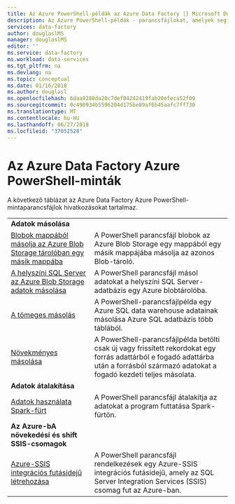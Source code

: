 ```yaml
---
title: Az Azure PowerShell-példák az Azure Data Factory |} Microsoft Docs
description: Az Azure PowerShell-példák - parancsfájlokat, amelyek segítségével hozhat létre és kezelhet az adat-előállítók.
services: data-factory
author: douglaslMS
manager: douglaslMS
editor: ''
ms.service: data-factory
ms.workload: data-services
ms.tgt_pltfrm: na
ms.devlang: na
ms.topic: conceptual
ms.date: 01/16/2018
ms.author: douglasl
ms.openlocfilehash: 6daa9288da20c7def04242419fab20efeca52f09
ms.sourcegitcommit: 0c490934b5596204d175be89af6b45aafc7ff730
ms.translationtype: MT
ms.contentlocale: hu-HU
ms.lasthandoff: 06/27/2018
ms.locfileid: "37052528"
---
```

# <a name="azure-powershell-samples-for-azure-data-factory"></a>Az Azure Data Factory Azure PowerShell-minták

A következő táblázat az Azure Data Factory Azure PowerShell-mintaparancsfájlok hivatkozásokat tartalmaz.

| |  |
|---|---|
|**Adatok másolása**||
|[Blobok mappából másolja az Azure Blob Storage tárolóban egy másik mappába](scripts/copy-azure-blob-powershell.md?toc=%2fpowershell%2fmodule%2ftoc.json)| A PowerShell parancsfájl blobok az Azure Blob Storage egy mappából egy másik mappájába másolja az azonos Blob-tároló. |
|[A helyszíni SQL Server az Azure Blob Storage adatok másolása](scripts/hybrid-copy-powershell.md?toc=%2fpowershell%2fmodule%2ftoc.json)| A PowerShell parancsfájl másol adatokat a helyszíni SQL Server-adatbázis egy Azure blobtárolóba. |
|[A tömeges másolás](scripts/bulk-copy-powershell.md?toc=%2fpowershell%2fmodule%2ftoc.json)| A PowerShell-parancsfájlpélda egy Azure SQL data warehouse adatainak másolása Azure SQL adatbázis több táblából. |
|[Növekményes másolása](scripts/incremental-copy-powershell.md?toc=%2fpowershell%2fmodule%2ftoc.json)| A PowerShell-parancsfájlpélda betölti csak új vagy frissített rekordokat egy forrás adattárból e fogadó adattárba után a forrásból származó adatokat a fogadó kezdeti teljes másolata. |
|**Adatok átalakítása**||
|[Adatok használata Spark-fürt](scripts/transform-data-spark-powershell.md?toc=%2fpowershell%2fmodule%2ftoc.json)| A PowerShell parancsfájl átalakítja az adatokat a program futtatása Spark-fürtön. |
|**Az Azure-bA növekedési és shift SSIS-csomagok**||
|[Azure-SSIS integrációs futásidejű létrehozása](scripts/deploy-azure-ssis-integration-runtime-powershell.md?toc=%2fpowershell%2fmodule%2ftoc.json)| A PowerShell parancsfájl rendelkezések egy Azure-SSIS integrációs futásidejű, amely az SQL Server Integration Services (SSIS) csomag fut az Azure-ban. |




